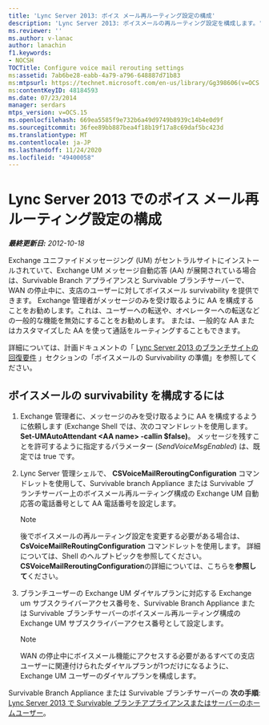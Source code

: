 ```yaml
---
title: 'Lync Server 2013: ボイス メール再ルーティング設定の構成'
description: 'Lync Server 2013: ボイスメールの再ルーティング設定を構成します。'
ms.reviewer: ''
ms.author: v-lanac
author: lanachin
f1.keywords:
- NOCSH
TOCTitle: Configure voice mail rerouting settings
ms:assetid: 7ab6be28-eabb-4a79-a796-648887d71b83
ms:mtpsurl: https://technet.microsoft.com/en-us/library/Gg398606(v=OCS.15)
ms:contentKeyID: 48184593
ms.date: 07/23/2014
manager: serdars
mtps_version: v=OCS.15
ms.openlocfilehash: 669ea5585f9e732b6a49d9749b8939c14b4e0d9f
ms.sourcegitcommit: 36fee89bb887bea4f18b19f17a8c69daf5bc423d
ms.translationtype: MT
ms.contentlocale: ja-JP
ms.lasthandoff: 11/24/2020
ms.locfileid: "49400058"
---
```

# <a name="configure-voice-mail-rerouting-settings-in-lync-server-2013"></a>Lync Server 2013 でのボイス メール再ルーティング設定の構成

<div data-xmlns="http://www.w3.org/1999/xhtml">

<div class="topic" data-xmlns="http://www.w3.org/1999/xhtml" data-msxsl="urn:schemas-microsoft-com:xslt" data-cs="https://msdn.microsoft.com/">

<div data-asp="https://msdn2.microsoft.com/asp">



</div>

<div id="mainSection">

<div id="mainBody">

<span> </span>

_**最終更新日:** 2012-10-18_

Exchange ユニファイドメッセージング (UM) がセントラルサイトにインストールされていて、Exchange UM メッセージ自動応答 (AA) が展開されている場合は、Survivable Branch アプライアンスと Survivable ブランチサーバーで、WAN の停止中に、支店のユーザーに対してボイスメール survivability を提供できます。 Exchange 管理者がメッセージのみを受け取るように AA を構成することをお勧めします。これは、ユーザーへの転送や、オペレーターへの転送などの一般的な機能を無効にすることをお勧めします。 または、一般的な AA またはカスタマイズした AA を使って通話をルーティングすることもできます。

詳細については、計画ドキュメントの「 [Lync Server 2013 のブランチサイトの回復要件](lync-server-2013-branch-site-resiliency-requirements.md) 」セクションの「ボイスメールの Survivability の準備」を参照してください。

<div>

## <a name="to-configure-voice-mail-survivability"></a>ボイスメールの survivability を構成するには

1.  Exchange 管理者に、メッセージのみを受け取るように AA を構成するように依頼します (Exchange Shell では、次のコマンドレットを使用します。 **Set-UMAutoAttendant \<AA name\> -callin $false)**。 メッセージを残すことを許可するように指定するパラメーター (*SendVoiceMsgEnabled*) は、既定では true です。

2.  Lync Server 管理シェルで、 **CSVoiceMailReroutingConfiguration** コマンドレットを使用して、Survivable branch Appliance または Survivable ブランチサーバー上のボイスメール再ルーティング構成の Exchange UM 自動応答の電話番号として AA 電話番号を設定します。
    
    <div>
    

    > [!NOTE]  
    > 後でボイスメールの再ルーティング設定を変更する必要がある場合は、 <STRONG>CsVoiceMailReRoutingConfiguration</STRONG> コマンドレットを使用します。 詳細については、Shell のヘルプトピックを参照してください。 <STRONG>CSVoiceMailReroutingConfiguration</STRONG>の詳細については、こちらを<STRONG>参照して</STRONG>ください。

    
    </div>

3.  ブランチユーザーの Exchange UM ダイヤルプランに対応する Exchange um サブスクライバーアクセス番号を、Survivable Branch Appliance または Survivable ブランチサーバーのボイスメール再ルーティング構成の Exchange UM サブスクライバーアクセス番号として設定します。
    
    <div>
    

    > [!NOTE]  
    > WAN の停止中にボイスメール機能にアクセスする必要があるすべての支店ユーザーに関連付けられたダイヤルプランが1つだけになるように、Exchange UM ユーザーのダイヤルプランを構成します。

    
    </div>

Survivable Branch Appliance または Survivable ブランチサーバーの **次の手順**: [Lync Server 2013 で Survivable ブランチアプライアンスまたはサーバーのホームユーザー](lync-server-2013-home-users-on-a-survivable-branch-appliance-or-server.md)。

</div>

</div>

<span> </span>

</div>

</div>

</div>

